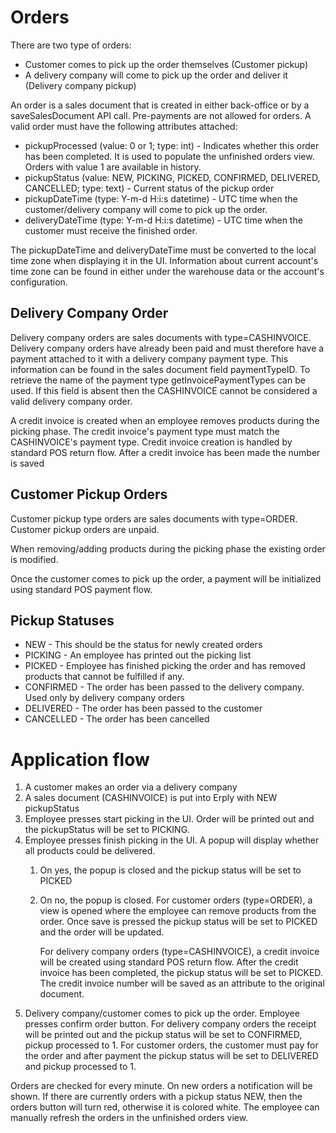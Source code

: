 # Orders

There are two type of orders:

* Customer comes to pick up the order themselves (Customer pickup)
* A delivery company will come to pick up the order and deliver it (Delivery company pickup)

An order is a sales document that is created in either back-office or by a
saveSalesDocument API call. Pre-payments are not allowed for orders. A valid
order must have the following attributes attached:

* pickupProcessed (value: 0 or 1; type: int) - Indicates whether this order has been completed. It is used to populate the unfinished orders view. Orders with value 1 are available in history.
* pickupStatus (value: NEW, PICKING, PICKED, CONFIRMED, DELIVERED, CANCELLED; type: text) - Current status of the pickup order
* pickupDateTime (type: Y-m-d H:i:s datetime) - UTC time when the customer/delivery company will come to pick up the order.
* deliveryDateTime (type: Y-m-d H:i:s datetime) - UTC time when the customer must receive the finished order.

The pickupDateTime and deliveryDateTime must be converted to the local time zone
when displaying it in the UI. Information about current account's time zone can
be found in either under the warehouse data or the account's configuration.

## Delivery Company Order

Delivery company orders are sales documents with type=CASHINVOICE. Delivery
company orders have already been paid and must therefore have a payment attached
to it with a delivery company payment type. This information can be found in
the sales document field paymentTypeID. To retrieve the name of the payment type
getInvoicePaymentTypes can be used. If this field is absent then the CASHINVOICE
cannot be considered a valid delivery company order.

A credit invoice is created when an employee removes products during the picking
phase. The credit invoice's payment type must match the CASHINVOICE's payment
type. Credit invoice creation is handled by standard POS return flow. After a
credit invoice has been made the number is saved

## Customer Pickup Orders

Customer pickup type orders are sales documents with type=ORDER. Customer pickup
orders are unpaid.

When removing/adding products during the picking phase the existing order is
modified.

Once the customer comes to pick up the order, a payment will be initialized
using standard POS payment flow.

## Pickup Statuses

* NEW - This should be the status for newly created orders
* PICKING - An employee has printed out the picking list
* PICKED - Employee has finished picking the order and has removed products that
cannot be fulfilled if any.
* CONFIRMED - The order has been passed to the delivery company. Used only by delivery company orders
* DELIVERED - The order has been passed to the customer
* CANCELLED - The order has been cancelled

# Application flow

1. A customer makes an order via a delivery company
2. A sales document (CASHINVOICE) is put into Erply with NEW pickupStatus
3. Employee presses start picking in the UI. Order will be printed out and
   the pickupStatus will be set to PICKING.
4. Employee presses finish picking in the UI. A popup will display whether
   all products could be delivered.
    1. On yes, the popup is closed and the pickup status will be set to PICKED
    2. On no, the popup is closed. For customer orders (type=ORDER), a view is
       opened where the employee can remove products from the order. Once save
       is pressed the pickup status will be set to PICKED and the order will be
       updated.

       For delivery company orders (type=CASHINVOICE), a credit invoice will
       be created using standard POS return flow. After the credit invoice
       has been completed, the pickup status will be set to PICKED. The credit
       invoice number will be saved as an attribute to the original document.
5. Delivery company/customer comes to pick up the order. Employee presses confirm
   order button. For delivery company orders the receipt will be printed out and
   the pickup status will be set to CONFIRMED, pickup processed to 1. For
   customer orders, the customer must pay for the order and after payment the
   pickup status will be set to DELIVERED and pickup processed to 1.

Orders are checked for every minute. On new orders a notification will be shown. If there are currently orders with a pickup status NEW, then the orders button will turn red, otherwise it is colored white. The employee can manually refresh the orders in the unfinished orders view.
